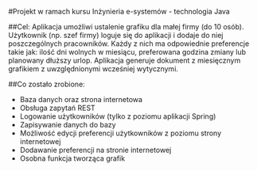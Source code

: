 #Projekt w ramach kursu Inżynieria e-systemów - technologia Java

##Cel:
Aplikacja umożliwi ustalenie grafiku dla małej firmy (do 10 osób). Użytkownik (np. szef firmy) loguje się do aplikacji i dodaje do niej poszczególnych pracowników. Każdy z nich ma odpowiednie preferencje takie jak: ilość dni wolnych w miesiącu, preferowana godzina zmiany lub planowany dłuższy urlop. Aplikacja generuje dokument  z miesięcznym grafikiem z uwzględnionymi wcześniej wytycznymi.

##Co zostało zrobione:
*	Baza danych oraz strona internetowa
*	Obsługa zapytań REST
*	Logowanie użytkowników (tylko z poziomu aplikacji Spring)
*	Zapisywanie danych do bazy
*	Możliwość edycji preferencji użytkowników z poziomu strony internetowej
*	Dodawanie preferencji na stronie internetowej
*	Osobna funkcja tworząca grafik



